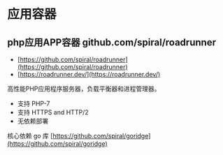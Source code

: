 # 应用容器

## php应用APP容器 github.com/spiral/roadrunner

- [https://github.com/spiral/roadrunner](https://github.com/spiral/roadrunner)
- [https://roadrunner.dev/](https://roadrunner.dev/)

高性能PHP应用程序服务器，负载平衡器和进程管理器。

- 支持 PHP-7
- 支持 HTTPS and HTTP/2
- 无依赖部署

核心依赖 go 库 [https://github.com/spiral/goridge](https://github.com/spiral/goridge)